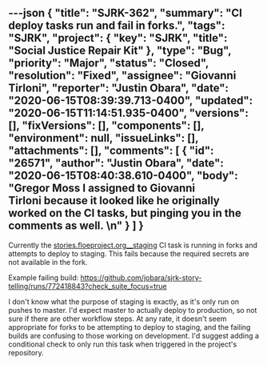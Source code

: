 ---json
{
  "title": "SJRK-362",
  "summary": "CI deploy tasks run and fail in forks.",
  "tags": "SJRK",
  "project": {
    "key": "SJRK",
    "title": "Social Justice Repair Kit"
  },
  "type": "Bug",
  "priority": "Major",
  "status": "Closed",
  "resolution": "Fixed",
  "assignee": "Giovanni Tirloni",
  "reporter": "Justin Obara",
  "date": "2020-06-15T08:39:39.713-0400",
  "updated": "2020-06-15T11:14:51.935-0400",
  "versions": [],
  "fixVersions": [],
  "components": [],
  "environment": null,
  "issueLinks": [],
  "attachments": [],
  "comments": [
    {
      "id": "26571",
      "author": "Justin Obara",
      "date": "2020-06-15T08:40:38.610-0400",
      "body": "Gregor Moss I assigned to Giovanni Tirloni because it looked like he originally worked on the CI tasks, but pinging you in the comments as well. \n"
    }
  ]
}
---
Currently the [stories.floeproject.org\_\_staging](https://github.com/jobara/sjrk-story-telling/blob/master/.github/workflows/stack_master.yml) CI task is running in forks and attempts to deploy to staging. This fails because the required secrets are not available in the fork. 

Example failing build: <https://github.com/jobara/sjrk-story-telling/runs/772418843?check_suite_focus=true>

I don't know what the purpose of staging is exactly, as it's only run on pushes to master. I'd expect master to actually deploy to production, so not sure if there are other workflow steps. At any rate, it doesn't seem appropriate for forks to be attempting to deploy to staging, and the failing builds are confusing to those working on development. I'd suggest adding a conditional check to only run this task when triggered in the project's repository. 

        